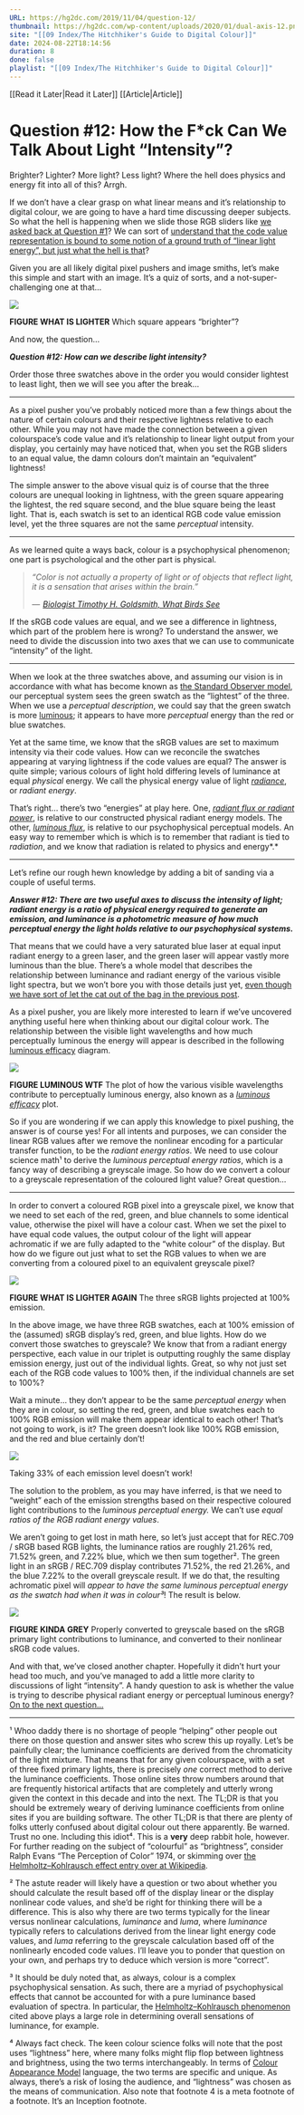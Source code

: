 ```yaml
---
URL: https://hg2dc.com/2019/11/04/question-12/
thumbnail: https://hg2dc.com/wp-content/uploads/2020/01/dual-axis-12.png
site: "[[09 Index/The Hitchhiker's Guide to Digital Colour]]"
date: 2024-08-22T18:14:56
duration: 8
done: false
playlist: "[[09 Index/The Hitchhiker's Guide to Digital Colour]]"
---
```

[[Read it Later|Read it Later]] [[Article|Article]] 
# Question #12: How the F*ck Can We Talk About Light “Intensity”?

Brighter? Lighter? More light? Less light? Where the hell does physics and energy fit into all of this? Arrgh.

If we don’t have a clear grasp on what linear means and it’s relationship to digital colour, we are going to have a hard time discussing deeper subjects. So what the hell is happening when we slide those RGB sliders like [we asked back at Question #1](https://hg2dc.com/question-1/)? We can sort of [understand that the code value representation is bound to some notion of a ground truth of “linear light energy”, but just what the hell is that](https://hg2dc.com/question-6/)?

Given you are all likely digital pixel pushers and image smiths, let’s make this simple and start with an image. It’s a quiz of sorts, and a not-super-challenging one at that…

![](https://hg2dc.com/wp-content/uploads/2019/11/3bfc5-1ciubudgzubbeqcolkltnea.png)

**FIGURE WHAT IS LIGHTER** Which square appears “brighter”?

And now, the question…

***Question #12: How can we describe light intensity?***

Order those three swatches above in the order you would consider lightest to least light, then we will see you after the break…

---

As a pixel pusher you’ve probably noticed more than a few things about the nature of certain colours and their respective lightness relative to each other. While you may not have made the connection between a given colourspace’s code value and it’s relationship to linear light output from your display, you certainly may have noticed that, when you set the RGB sliders to an equal value, the damn colours don’t maintain an “equivalent” lightness!

The simple answer to the above visual quiz is of course that the three colours are unequal looking in lightness, with the green square appearing the lightest, the red square second, and the blue square being the least light. That is, each swatch is set to an identical RGB code value emission level, yet the three squares are not the same *perceptual* intensity.

---

As we learned quite a ways back, colour is a psychophysical phenomenon; one part is psychological and the other part is physical.

> *“Color is not actually a property of light or of objects that reflect light, it is a sensation that arises within the brain.”* 
> 
> *—  [Biologist Timothy H. Goldsmith, What Birds See](https://www.scientificamerican.com/article/what-birds-see/)*

If the sRGB code values are equal, and we see a difference in lightness, which part of the problem here is wrong? To understand the answer, we need to divide the discussion into two axes that we can use to communicate “intensity” of the light.

---

When we look at the three swatches above, and assuming our vision is in accordance with what has become known as [the Standard Observer model](http://cie.co.at/eilvterm/17-23-048), our perceptual system sees the green swatch as the “lightest” of the three. When we use a *perceptual description*, we could say that the green swatch is more [luminous](http://cie.co.at/eilvterm/17-21-039); it appears to have more *perceptual* energy than the red or blue swatches.

Yet at the same time, we know that the sRGB values are set to maximum intensity via their code values. How can we reconcile the swatches appearing at varying lightness if the code values are equal? The answer is quite simple; various colours of light hold differing levels of luminance at equal *physical* energy. We call the physical energy value of light [*radiance*](http://cie.co.at/eilvterm/17-21-049), or *radiant energy*.

That’s right… there’s two “energies” at play here. One, [*radiant flux or radiant power*](http://cie.co.at/eilvterm/17-21-038), is relative to our constructed physical radiant energy models. The other, [*luminous flux*](http://cie.co.at/eilvterm/17-21-039), is relative to our psychophysical perceptual models. An easy way to remember which is which is to remember that radiant is tied to *radiation*, and we know that radiation is related to physics and energy*.*

---

Let’s refine our rough hewn knowledge by adding a bit of sanding via a couple of useful terms.

***Answer #12: There are two useful axes to discuss the intensity of light; radiant energy is a ratio of physical energy required to generate an emission, and luminance is a photometric measure of how much perceptual energy the light holds relative to our psychophysical systems.***

That means that we could have a very saturated blue laser at equal input radiant energy to a green laser, and the green laser will appear vastly more luminous than the blue. There’s a whole model that describes the relationship between luminance and radiant energy of the various visible light spectra, but we won’t bore you with those details just yet, [even though we have sort of let the cat out of the bag in the previous post](https://hg2dc.com/question-11/).

As a pixel pusher, you are likely more interested to learn if we’ve uncovered anything useful here when thinking about our digital colour work. The relationship between the visible light wavelengths and how much perceptually luminous the energy will appear is described in the following [luminous efficacy](http://cie.co.at/eilvterm/17-21-035) diagram.

![](https://hg2dc.com/wp-content/uploads/2020/01/luminous-efficacy.png?w=640)

**FIGURE LUMINOUS WTF** The plot of how the various visible wavelengths contribute to perceptually luminous energy, also known as a *[luminous efficacy](http://cie.co.at/eilvterm/17-21-035)* plot.

So if you are wondering if we can apply this knowledge to pixel pushing, the answer is of course yes! For all intents and purposes, we can consider the linear RGB values after we remove the nonlinear encoding for a particular transfer function, to be the *radiant energy ratios*. We need to use colour science math¹ to derive the *luminous perceptual energy ratios*, which is a fancy way of describing a greyscale image. So how do we convert a colour to a greyscale representation of the coloured light value? Great question…

---

In order to convert a coloured RGB pixel into a greyscale pixel, we know that we need to set each of the red, green, and blue channels to some identical value, otherwise the pixel will have a colour cast. When we set the pixel to have equal code values, the output colour of the light will appear achromatic if we are fully adapted to the “white colour” of the display. But how do we figure out just what to set the RGB values to when we are converting from a coloured pixel to an equivalent greyscale pixel?

![](https://hg2dc.com/wp-content/uploads/2019/11/3bfc5-1ciubudgzubbeqcolkltnea.png?w=580)

**FIGURE WHAT IS LIGHTER AGAIN** The three sRGB lights projected at 100% emission.

In the above image, we have three RGB swatches, each at 100% emission of the (assumed) sRGB display’s red, green, and blue lights. How do we convert those swatches to greyscale? We know that from a radiant energy perspective, each value in our triplet is outputting roughly the same display emission energy, just out of the individual lights. Great, so why not just set each of the RGB code values to 100% then, if the individual channels are set to 100%?

Wait a minute… they don’t appear to be the same *perceptual energy* when they are in colour, so setting the red, green, and blue swatches each to 100% RGB emission will make them appear identical to each other! That’s not going to work, is it? The green doesn’t look like 100% RGB emission, and the red and blue certainly don’t!

![](https://hg2dc.com/wp-content/uploads/2020/01/greyscale-overlay-wrong.png?w=1000)

Taking 33% of each emission level doesn’t work!

The solution to the problem, as you may have inferred, is that we need to “weight” each of the emission strengths based on their respective coloured light contributions to the *luminous perceptual energy.* We can’t use *equal ratios of the RGB radiant energy values*.

We aren’t going to get lost in math here, so let’s just accept that for REC.709 / sRGB based RGB lights, the luminance ratios are roughly 21.26% red, 71.52% green, and 7.22% blue, which we then sum together². The green light in an sRGB / REC.709 display contributes 71.52%, the red 21.26%, and the blue 7.22% to the overall greyscale result. If we do that, the resulting achromatic pixel will *appear to have the same luminous perceptual energy as the swatch had when it was in colour³*! The result is below.

![](https://hg2dc.com/wp-content/uploads/2020/01/greyscale-overlay.png?w=1000)

**FIGURE KINDA GREY** Properly converted to greyscale based on the sRGB primary light contributions to luminance, and converted to their nonlinear sRGB code values.

And with that, we’ve closed another chapter. Hopefully it didn’t hurt your head too much, and you’ve managed to add a little more clarity to discussions of light “intensity”. A handy question to ask is whether the value is trying to describe physical radiant energy or perceptual luminous energy? [On to the next question…](https://hg2dc.com/question-13/)

---

¹ Whoo daddy there is no shortage of people “helping” other people out there on those question and answer sites who screw this up royally. Let’s be painfully clear; the luminance coefficients are derived from the chromaticity of the light mixture. That means that for any given colourspace, with a set of three fixed primary lights, there is precisely *one* correct method to derive the luminance coefficients. Those online sites throw numbers around that are frequently historical artifacts that are completely and utterly wrong given the context in this decade and into the next. The TL;DR is that you should be extremely weary of deriving luminance coefficients from online sites if you are building software. The other TL;DR is that there are plenty of folks utterly confused about digital colour out there apparently. Be warned. Trust no one. Including this idiot⁴. This is a **very** deep rabbit hole, however. For further reading on the subject of “colourful” as “brightness”, consider Ralph Evans “The Perception of Color” 1974, or skimming over [the Helmholtz–Kohlrausch effect entry over at Wikipedia](https://en.wikipedia.org/wiki/Helmholtz%E2%80%93Kohlrausch_effect).

² The astute reader will likely have a question or two about whether you should calculate the result based off of the display linear or the display nonlinear code values, and she’d be right for thinking there will be a difference. This is also why there are two terms typically for the linear versus nonlinear calculations, *luminance* and *luma*, where *luminance* typically refers to calculations derived from the linear light energy code values, and *luma* referring to the greyscale calculation based off of the nonlinearly encoded code values. I’ll leave you to ponder that question on your own, and perhaps try to deduce which version is more “correct”.

³ It should be duly noted that, as always, colour is a complex psychophysical sensation. As such, there are a myriad of psychophysical effects that cannot be accounted for with a pure luminance based evaluation of spectra. In particular, the [Helmholtz–Kohlrausch phenomenon](http://cie.co.at/eilvterm/17-22-066) cited above plays a large role in determining overall sensations of luminance, for example.

⁴ Always fact check. The keen colour science folks will note that the post uses “lightness” here, where many folks might flip flop between lightness and brightness, using the two terms interchangeably. In terms of [Colour Appearance Model](http://eilv.cie.co.at/term/200) language, the two terms are specific and unique. As always, there’s a risk of losing the audience, and “lightness” was chosen as the means of communication. Also note that footnote 4 is a meta footnote of a footnote. It’s an Inception footnote.

